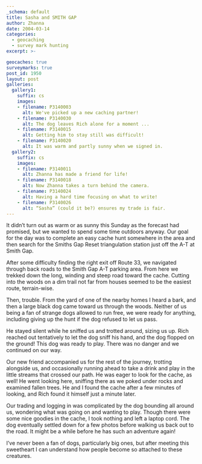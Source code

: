 ```yaml
---
_schema: default
title: Sasha and SMITH GAP
author: Zhanna
date: 2004-03-14
categories:
  - geocaching
  - survey mark hunting
excerpt: >- 

geocaches: true
surveymarks: true
post_id: 1950
layout: post
galleries:
  gallery1:
    suffix: cs
    images:
    - filename: P3140003
      alt: We've picked up a new caching partner!
    - filename: P3140030
      alt: The dog leaves Rich alone for a moment ...
    - filename: P3140015
      alt: Getting him to stay still was difficult!    
    - filename: P3140020
      alt: It was warm and partly sunny when we signed in.  
  gallery2:
    suffix: cs
    images:
    - filename: P3140011
      alt: Zhanna has made a friend for life!
    - filename: P3140018
      alt: Now Zhanna takes a turn behind the camera.
    - filename: P3140024
      alt: Having a hard time focusing on what to write!    
    - filename: P3140026
      alt: “Sasha” (could it be?) ensures my trade is fair.               
---
```


It didn’t turn out as warm or as sunny this Sunday as the forecast had promised, but we wanted to spend some time outdoors anyway. Our goal for the day was to complete an easy cache hunt somewhere in the area and then search for the Smiths Gap Reset triangulation station just off the A-T at Smith Gap. 

After some difficulty finding the right exit off Route 33, we navigated through back roads to the Smith Gap A-T parking area. From here we trekked down the long, winding and steep road toward the cache. Cutting into the woods on a dim trail not far from houses seemed to be the easiest route, terrain-wise. 

Then, trouble. From the yard of one of the nearby homes I heard a bark, and then a large black dog came toward us through the woods. Neither of us being a fan of strange dogs allowed to run free, we were ready for anything, including giving up the hunt if the dog refused to let us pass. 

He stayed silent while he sniffed us and trotted around, sizing us up. Rich reached out tentatively to let the dog sniff his hand, and the dog flopped on the ground! This dog was ready to play. There was no danger and we continued on our way. 

Our new friend accompanied us for the rest of the journey, trotting alongside us, and occasionally running ahead to take a drink and play in the little streams that crossed our path. He was eager to look for the cache, as well! He went looking here, sniffing there as we poked under rocks and examined fallen trees. He and I found the cache after a few minutes of looking, and Rich found it himself just a minute later. 

Our trading and logging in was complicated by the dog bounding all around us, wondering what was going on and wanting to play. Though there were some nice goodies in the cache, I took nothing and left a laptop cord. The dog eventually settled down for a few photos before walking us back out to the road. It might be a while before he has such an adventure again! 

I’ve never been a fan of dogs, particularly big ones, but after meeting this sweetheart I can understand how people become so attached to these creatures.
